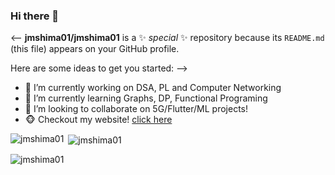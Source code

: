### Hi there 👋

<--
**jmshima01/jmshima01** is a ✨ _special_ ✨ repository because its `README.md` (this file) appears on your GitHub profile.

Here are some ideas to get you started:
-->
- 🔭 I’m currently working on DSA, PL and Computer Networking   
- 🌱 I’m currently learning Graphs, DP, Functional Programing 
- 👯 I’m looking to collaborate on 5G/Flutter/ML projects!
- 🐵 Checkout my website! <a href="https://jmshima01.github.io">click here</a>

<p><img align="left" src="https://github-readme-stats.vercel.app/api/top-langs?username=jmshima01&show_icons=true&locale=en&layout=compact" alt="jmshima01" /></p>
<p>&nbsp;<img align="center" src="https://github-readme-stats.vercel.app/api?username=jmshima01&show_icons=true&locale=en" alt="jmshima01" /></p>
<p><img align="center" src="https://github-readme-streak-stats.herokuapp.com/?user=jmshima01&" alt="jmshima01" /></p>


